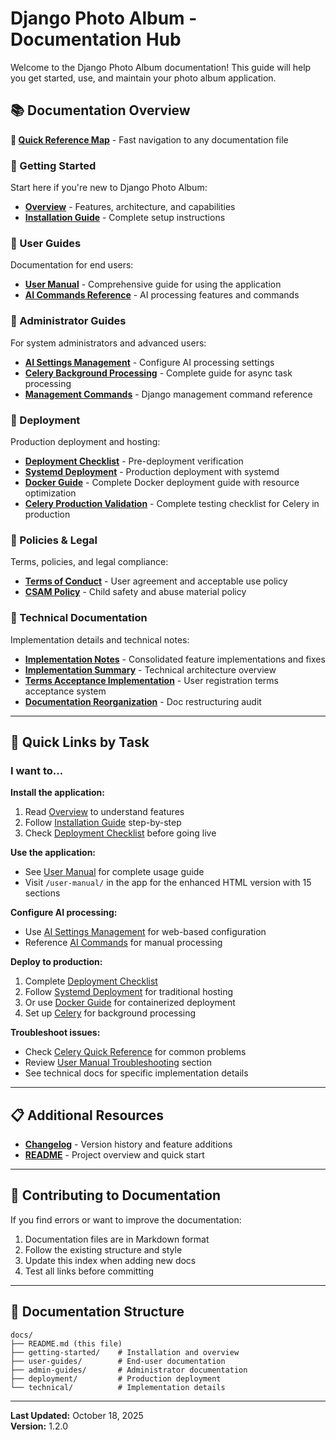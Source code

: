 # Django Photo Album - Documentation Hub

Welcome to the Django Photo Album documentation! This guide will help you get started, use, and maintain your photo album application.

## 📚 Documentation Overview

**📍 [Quick Reference Map](QUICK_REFERENCE.md)** - Fast navigation to any documentation file

### 🚀 Getting Started
Start here if you're new to Django Photo Album:

- **[Overview](getting-started/OVERVIEW.md)** - Features, architecture, and capabilities
- **[Installation Guide](getting-started/INSTALL.md)** - Complete setup instructions

### 👤 User Guides
Documentation for end users:

- **[User Manual](user-guides/USER_MANUAL.md)** - Comprehensive guide for using the application
- **[AI Commands Reference](user-guides/AI_COMMANDS_REFERENCE.md)** - AI processing features and commands

### 🔧 Administrator Guides
For system administrators and advanced users:

- **[AI Settings Management](admin-guides/ADMIN_GUIDE_AI_SETTINGS.md)** - Configure AI processing settings
- **[Celery Background Processing](admin-guides/CELERY.md)** - Complete guide for async task processing
- **[Management Commands](admin-guides/MANAGEMENT_COMMANDS.md)** - Django management command reference

### 🚀 Deployment
Production deployment and hosting:

- **[Deployment Checklist](deployment/DEPLOYMENT_CHECKLIST.md)** - Pre-deployment verification
- **[Systemd Deployment](deployment/DEPLOYMENT_SYSTEMD.md)** - Production deployment with systemd
- **[Docker Guide](deployment/DOCKER.md)** - Complete Docker deployment guide with resource optimization
- **[Celery Production Validation](deployment/CELERY_PRODUCTION_VALIDATION.md)** - Complete testing checklist for Celery in production

### 📜 Policies & Legal
Terms, policies, and legal compliance:

- **[Terms of Conduct](TERMS_OF_CONDUCT.md)** - User agreement and acceptable use policy
- **[CSAM Policy](CSAM_POLICY.md)** - Child safety and abuse material policy

### 🔬 Technical Documentation
Implementation details and technical notes:

- **[Implementation Notes](technical/IMPLEMENTATION_NOTES.md)** - Consolidated feature implementations and fixes
- **[Implementation Summary](technical/IMPLEMENTATION_SUMMARY.md)** - Technical architecture overview
- **[Terms Acceptance Implementation](technical/TERMS_ACCEPTANCE_IMPLEMENTATION.md)** - User registration terms acceptance system
- **[Documentation Reorganization](technical/DOCUMENTATION_REORGANIZATION_2025-10-18.md)** - Doc restructuring audit

---

## 🎯 Quick Links by Task

### I want to...

**Install the application:**
1. Read [Overview](getting-started/OVERVIEW.md) to understand features
2. Follow [Installation Guide](getting-started/INSTALL.md) step-by-step
3. Check [Deployment Checklist](deployment/DEPLOYMENT_CHECKLIST.md) before going live

**Use the application:**
- See [User Manual](user-guides/USER_MANUAL.md) for complete usage guide
- Visit `/user-manual/` in the app for the enhanced HTML version with 15 sections

**Configure AI processing:**
- Use [AI Settings Management](admin-guides/ADMIN_GUIDE_AI_SETTINGS.md) for web-based configuration
- Reference [AI Commands](user-guides/AI_COMMANDS_REFERENCE.md) for manual processing

**Deploy to production:**
1. Complete [Deployment Checklist](deployment/DEPLOYMENT_CHECKLIST.md)
2. Follow [Systemd Deployment](deployment/DEPLOYMENT_SYSTEMD.md) for traditional hosting
3. Or use [Docker Guide](deployment/DOCKER_GUIDE.md) for containerized deployment
4. Set up [Celery](admin-guides/CELERY_SETUP.md) for background processing

**Troubleshoot issues:**
- Check [Celery Quick Reference](admin-guides/CELERY_QUICKREF.md) for common problems
- Review [User Manual Troubleshooting](user-guides/USER_MANUAL.md#troubleshooting) section
- See technical docs for specific implementation details

---

## 📋 Additional Resources

- **[Changelog](../CHANGELOG.md)** - Version history and feature additions
- **[README](../README.md)** - Project overview and quick start

---

## 🤝 Contributing to Documentation

If you find errors or want to improve the documentation:

1. Documentation files are in Markdown format
2. Follow the existing structure and style
3. Update this index when adding new docs
4. Test all links before committing

---

## 📖 Documentation Structure

```
docs/
├── README.md (this file)
├── getting-started/    # Installation and overview
├── user-guides/        # End-user documentation
├── admin-guides/       # Administrator documentation
├── deployment/         # Production deployment
└── technical/          # Implementation details
```

---

**Last Updated:** October 18, 2025  
**Version:** 1.2.0
